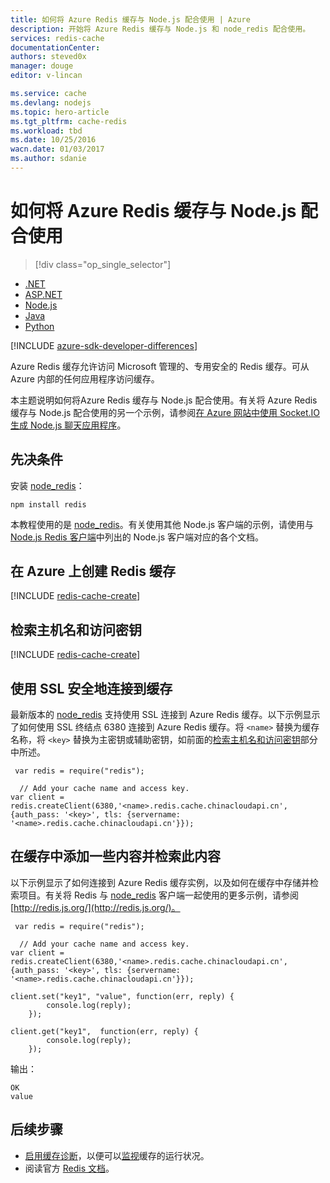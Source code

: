 ```yaml
---
title: 如何将 Azure Redis 缓存与 Node.js 配合使用 | Azure
description: 开始将 Azure Redis 缓存与 Node.js 和 node_redis 配合使用。
services: redis-cache
documentationCenter: 
authors: steved0x
manager: douge
editor: v-lincan

ms.service: cache
ms.devlang: nodejs
ms.topic: hero-article
ms.tgt_pltfrm: cache-redis
ms.workload: tbd
ms.date: 10/25/2016
wacn.date: 01/03/2017
ms.author: sdanie
---
```


# 如何将 Azure Redis 缓存与 Node.js 配合使用

> [!div class="op_single_selector"]
- [.NET](./cache-dotnet-how-to-use-azure-redis-cache.md)
- [ASP.NET](./cache-web-app-howto.md)
- [Node.js](./cache-nodejs-get-started.md)
- [Java](./cache-java-get-started.md)
- [Python](./cache-python-get-started.md)

[!INCLUDE [azure-sdk-developer-differences](../../includes/azure-sdk-developer-differences.md)]

Azure Redis 缓存允许访问 Microsoft 管理的、专用安全的 Redis 缓存。可从 Azure 内部的任何应用程序访问缓存。

本主题说明如何将Azure Redis 缓存与 Node.js 配合使用。有关将 Azure Redis 缓存与 Node.js 配合使用的另一个示例，请参阅[在 Azure 网站中使用 Socket.IO 生成 Node.js 聊天应用程序](../app-service-web/web-sites-nodejs-chat-app-socketio.md)。

## 先决条件

安装 [node\_redis](https://github.com/mranney/node_redis)：

    npm install redis

本教程使用的是 [node\_redis](https://github.com/mranney/node_redis)。有关使用其他 Node.js 客户端的示例，请使用与 [Node.js Redis 客户端](http://redis.io/clients#nodejs)中列出的 Node.js 客户端对应的各个文档。

## 在 Azure 上创建 Redis 缓存

[!INCLUDE [redis-cache-create](../../includes/redis-cache-create.md)]

## <a name="retrieve-the-host-name-and-access-keys"></a> 检索主机名和访问密钥

[!INCLUDE [redis-cache-create](../../includes/redis-cache-access-keys.md)]

## 使用 SSL 安全地连接到缓存

最新版本的 [node\_redis](https://github.com/mranney/node_redis) 支持使用 SSL 连接到 Azure Redis 缓存。以下示例显示了如何使用 SSL 终结点 6380 连接到 Azure Redis 缓存。将 `<name>` 替换为缓存名称，将 `<key>` 替换为主密钥或辅助密钥，如前面的[检索主机名和访问密钥](#retrieve-the-host-name-and-access-keys)部分中所述。

     var redis = require("redis");
    
      // Add your cache name and access key.
    var client = redis.createClient(6380,'<name>.redis.cache.chinacloudapi.cn', {auth_pass: '<key>', tls: {servername: '<name>.redis.cache.chinacloudapi.cn'}});

## 在缓存中添加一些内容并检索此内容

以下示例显示了如何连接到 Azure Redis 缓存实例，以及如何在缓存中存储并检索项目。有关将 Redis 与 [node\_redis](https://github.com/mranney/node_redis) 客户端一起使用的更多示例，请参阅 [http://redis.js.org/](http://redis.js.org/)。

     var redis = require("redis");
    
      // Add your cache name and access key.
    var client = redis.createClient(6380,'<name>.redis.cache.chinacloudapi.cn', {auth_pass: '<key>', tls: {servername: '<name>.redis.cache.chinacloudapi.cn'}});
    
    client.set("key1", "value", function(err, reply) {
            console.log(reply);
        });
    
    client.get("key1",  function(err, reply) {
            console.log(reply);
        });

输出：

    OK
    value

## 后续步骤

- [启用缓存诊断](./cache-how-to-monitor.md#enable-cache-diagnostics)，以便可以[监视](./cache-how-to-monitor.md)缓存的运行状况。
- 阅读官方 [Redis 文档](http://redis.io/documentation)。

<!---HONumber=Mooncake_Quality_Review_1230_2016-->